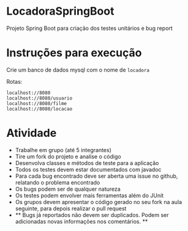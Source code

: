 # LocadoraSpringBoot
Projeto Spring Boot para criação dos testes unitários e bug report

# Instruções para execução
Crie um banco de dados mysql com o nome de ```locadora```

Rotas:
``` 
localhost://8080
localhost://8080/usuario
localhost://8080/filme
localhost://8080/locacao
```

# Atividade
* Trabalhe em grupo (até 5 integrantes)
* Tire um fork do projeto e analise o código
* Desenvolva classes e métodos de teste para a aplicação
* Todos os testes devem estar documentados com javadoc
* Para cada bug encontrado deve ser aberta uma issue no github, relatando o problema encontrado
* Os bugs podem ser de qualquer natureza
* Os testes podem envolver mais ferramentas além do JUnit
* Os grupos devem apresentar o código gerado no seu fork na aula seguinte, para depois realizar o pull request
* ** Bugs já reportados não devem ser duplicados. Podem ser adicionadas novas informações nos comentários. **
